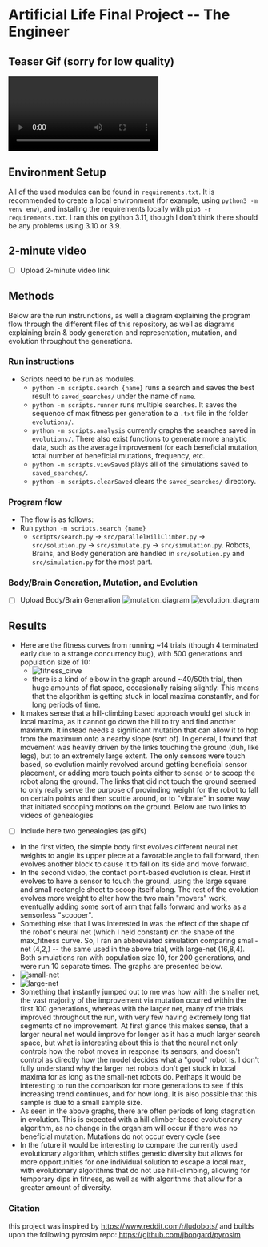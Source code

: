 # Artificial Life Final Project -- The Engineer

## Teaser Gif (sorry for low quality)
![name](readme_media/10_second_teaser.mp4)

## Environment Setup

All of the used modules can be found in `requirements.txt`. It is recommended to create a local environment (for example, using `python3 -m venv env`),
and installing the requirements locally with `pip3 -r requirements.txt`. I ran this on python 3.11, though I don't think there should be any problems using 3.10 or 3.9.

## 2-minute video
- [ ] Upload 2-minute video link

## Methods
Below are the run instrunctions, as well a diagram explaining the program flow through the different files of this repository, as well as diagrams explaining brain & body generation and representation, mutation, and evolution throughout the generations.

### Run instructions
  - Scripts need to be run as modules.
    - `python -m scripts.search {name}` runs a search and saves the best result to `saved_searches/` under the name of `name`.
    - `python -m scripts.runner` runs multiple searches. It saves the sequence of max fitness per generation to a `.txt` file in the folder `evolutions/`.
    - `python -m scripts.analysis` currently graphs the searches saved in `evolutions/`. There also exist functions to generate more analytic data, such as the average improvement for each beneficial mutation, total number of beneficial mutations, frequency, etc.
    - `python -m scripts.viewSaved` plays all of the simulations saved to `saved_searches/`.
    - `python -m scripts.clearSaved` clears the `saved_searches/` directory.
    
### Program flow
- The flow is as follows:
- Run `python -m scripts.search {name}`
  - `scripts/search.py` -> `src/parallelHillClimber.py` -> `src/solution.py` -> `src/simulate.py` -> `src/simulation.py`. Robots, Brains, and Body generation are handled in `src/solution.py` and `src/simulation.py` for the most part.
    
### Body/Brain Generation, Mutation, and Evolution
- [ ] Upload Body/Brain Generation
![mutation_diagram](readme_media/mutation_diagram.jpg)
![evolution_diagram](readme_media/evolution_diagram.jpg)

## Results
- Here are the fitness curves from running ~14 trials (though 4 terminated early due to a strange concurrency bug), with 500 generations and population size of 10:
  - ![fitness_cirve](readme_media/500_gen_search.png)
  - there is a kind of elbow in the graph around ~40/50th trial, then huge amounts of flat space, occasionally raising slightly. This means that the algorithm is getting stuck in local maxima constantly, and for long periods of time.
- It makes sense that a hill-climbing based approach would get stuck in local maxima, as it cannot go down the hill to try and find another maximum. It instead needs a significant mutation that can allow it to hop from the maximum onto a nearby slope (sort of). In general, I found that movement was heavily driven by the links touching the ground (duh, like legs), but to an extremely large extent. The only sensors were touch based, so evolution mainly revolved around getting beneficial sensor placement, or adding more touch points either to sense or to scoop the robot along the ground. The links that did not touch the ground seemed to only really serve the purpose of provinding weight for the robot to fall on certain points and then scuttle around, or to "vibrate" in some way that initiated scooping motions on the ground. Below are two links to videos of genealogies
- [ ] Include here two genealogies (as gifs)
- In the first video, the simple body first evolves different neural net weights to angle its upper piece at a favorable angle to fall forward, then evolves another block to cause it to fall on its side and move forward.
- In the second video, the contact point-based evolution is clear. First it evolves to have a sensor to touch the ground, using the large square and small rectangle sheet to scoop itself along. The rest of the evolution evolves more weight to alter how the two main "movers" work, eventually adding some sort of arm that falls forward and works as a sensorless "scooper".
- Something else that I was interested in was the effect of the shape of the robot's neural net (which I held constant) on the shape of the max_fitness curve. So, I ran an abbreviated simulation comparing small-net (4,2,) -- the same used in the above trial, with large-net (16,8,4). Both simulations ran with population size 10, for 200 generations, and were run 10 separate times. The graphs are presented below.
- ![small-net](readme_media/small-net.png)
- ![large-net](readme_media/large-net.png)
- Something that instantly jumped out to me was how with the smaller net, the vast majority of the improvement via mutation ocurred within the first 100 generations, whereas with the larger net, many of the trials improved throughout the run, with very few having extremely long flat segments of no improvement. At first glance this makes sense, that a larger neural net would improve for longer as it has a much larger search space, but what is interesting about this is that the neural net only controls how the robot moves in response its sensors, and doesn't control as directly how the model decides what a "good" robot is. I don't fully understand why the larger net robots don't get stuck in local maxima for as long as the small-net robots do. Perhaps it would be interesting to run the comparison for more generations to see if this increasing trend continues, and for how long. It is also possible that this sample is due to a small sample size.
- As seen in the above graphs, there are often periods of long stagnation in evolution. This is expected with a hill climber-based evolutionary algorithm, as no change in the organism will occur if there was no beneficial mutation. Mutations do not occur every cycle (see 
- In the future it would be interesting to compare the currently used evolutionary algorithm, which stifles genetic diversity but allows for more opportunities for one individual solution to escape a local max, with evolutionary algorithms that do not use hill-climbing, allowing for temporary dips in fitness, as well as with algorithms that allow for a greater amount of diversity.


### Citation
this project was inspired by https://www.reddit.com/r/ludobots/
and builds upon the following pyrosim repo: https://github.com/jbongard/pyrosim
